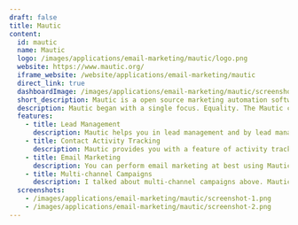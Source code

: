 ```yaml
---
draft: false
title: Mautic
content:
  id: mautic
  name: Mautic
  logo: /images/applications/email-marketing/mautic/logo.png
  website: https://www.mautic.org/
  iframe_website: /website/applications/email-marketing/mautic
  direct_link: true
  dashboardImage: /images/applications/email-marketing/mautic/screenshot-1.png
  short_description: Mautic is a open source marketing automation software.
  description: Mautic began with a single focus. Equality. The Mautic community believes in giving every person the power to understand, manage, and grow their business or organization.
  features:
    - title: Lead Management
      description: Mautic helps you in lead management and by lead management, I mean generating leads, nurturing them, and analyzing their characteristics for targeting
    - title: Contact Activity Tracking
      description: Mautic provides you with a feature of activity tracking. You just need to add a tracking code in the Mautic CRM and it’ll show you which page your users have visited.
    - title: Email Marketing
      description: You can perform email marketing at best using Mautic. For this, you can use various predefined Mautic email templates or also create your own email templates with its email builder feature.
    - title: Multi-channel Campaigns
      description: I talked about multi-channel campaigns above. Mautic campaign builder is an amazing feature that lets you create campaigns for different situations to target users. You can simply by dragging the options here and there to create your campaign.
  screenshots:
    - /images/applications/email-marketing/mautic/screenshot-1.png
    - /images/applications/email-marketing/mautic/screenshot-2.png
---
```

